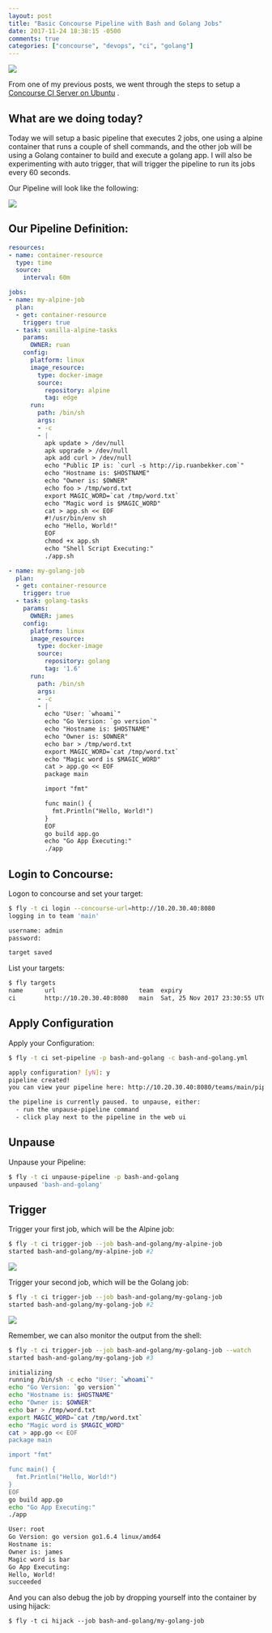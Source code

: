 ```yaml
---
layout: post
title: "Basic Concourse Pipeline with Bash and Golang Jobs"
date: 2017-11-24 18:38:15 -0500
comments: true
categories: ["concourse", "devops", "ci", "golang"] 
---
```


![](https://i.snag.gy/gzkdu9.jpg?nocache=1511644783495)

From one of my previous posts, we went through the steps to setup a [Concourse CI Server on Ubuntu](http://blog.ruanbekker.com/blog/2017/11/07/setup-a-concourse-ci-server-on-ubuntu-16/) .

## What are we doing today?

Today we will setup a basic pipeline that executes 2 jobs, one using a alpine container that runs a couple of shell commands, and the other job will be using a Golang container to build and execute a golang app. I will also be experimenting with auto trigger, that will trigger the pipeline to run its jobs every 60 seconds.

Our Pipeline will look like the following:

![](https://i.snag.gy/D0oO4M.jpg)

## Our Pipeline Definition:

```yml bash-and-golang.yml
resources:
- name: container-resource
  type: time
  source:
    interval: 60m

jobs:
- name: my-alpine-job
  plan:
  - get: container-resource
    trigger: true
  - task: vanilla-alpine-tasks
    params:
      OWNER: ruan
    config:
      platform: linux
      image_resource:
        type: docker-image
        source:
          repository: alpine
          tag: edge
      run:
        path: /bin/sh
        args:
        - -c
        - |
          apk update > /dev/null
          apk upgrade > /dev/null
          apk add curl > /dev/null
          echo "Public IP is: `curl -s http://ip.ruanbekker.com`"
          echo "Hostname is: $HOSTNAME"
          echo "Owner is: $OWNER"
          echo foo > /tmp/word.txt
          export MAGIC_WORD=`cat /tmp/word.txt`
          echo "Magic word is $MAGIC_WORD"
          cat > app.sh << EOF
          #!/usr/bin/env sh
          echo "Hello, World!"
          EOF
          chmod +x app.sh
          echo "Shell Script Executing:"
          ./app.sh

- name: my-golang-job
  plan:
  - get: container-resource
    trigger: true
  - task: golang-tasks
    params:
      OWNER: james
    config:
      platform: linux
      image_resource:
        type: docker-image
        source:
          repository: golang
          tag: '1.6'
      run:
        path: /bin/sh
        args:
        - -c
        - |
          echo "User: `whoami`"
          echo "Go Version: `go version`"
          echo "Hostname is: $HOSTNAME"
          echo "Owner is: $OWNER"
          echo bar > /tmp/word.txt
          export MAGIC_WORD=`cat /tmp/word.txt`
          echo "Magic word is $MAGIC_WORD"
          cat > app.go << EOF
          package main

          import "fmt"

          func main() {
            fmt.Println("Hello, World!")
          }
          EOF
          go build app.go
          echo "Go App Executing:"
          ./app
```

## Login to Concourse:

Logon to concourse and set your target:

```bash
$ fly -t ci login --concourse-url=http://10.20.30.40:8080
logging in to team 'main'

username: admin
password:

target saved
```

List your targets:

```bash
$ fly targets
name      url                       team  expiry
ci        http://10.20.30.40:8080   main  Sat, 25 Nov 2017 23:30:55 UTC
```

## Apply Configuration

Apply your Configuration:

```bash
$ fly -t ci set-pipeline -p bash-and-golang -c bash-and-golang.yml

apply configuration? [yN]: y
pipeline created!
you can view your pipeline here: http://10.20.30.40:8080/teams/main/pipelines/bash-and-golang

the pipeline is currently paused. to unpause, either:
  - run the unpause-pipeline command
  - click play next to the pipeline in the web ui
```

## Unpause

Unpause your Pipeline:

```bash
$ fly -t ci unpause-pipeline -p bash-and-golang
unpaused 'bash-and-golang'
```

## Trigger

Trigger your first job, which will be the Alpine job:

```bash
$ fly -t ci trigger-job --job bash-and-golang/my-alpine-job
started bash-and-golang/my-alpine-job #2
```

![](https://i.snag.gy/x7ksQO.jpg?nocache=1511567544851)

Trigger your second job, which will be the Golang job:

```bash
$ fly -t ci trigger-job --job bash-and-golang/my-golang-job
started bash-and-golang/my-golang-job #2
```

![](https://i.snag.gy/07nDiZ.jpg)

Remember, we can also monitor the output from the shell:

```bash
$ fly -t ci trigger-job --job bash-and-golang/my-golang-job --watch
started bash-and-golang/my-golang-job #3

initializing
running /bin/sh -c echo "User: `whoami`"
echo "Go Version: `go version`"
echo "Hostname is: $HOSTNAME"
echo "Owner is: $OWNER"
echo bar > /tmp/word.txt
export MAGIC_WORD=`cat /tmp/word.txt`
echo "Magic word is $MAGIC_WORD"
cat > app.go << EOF
package main

import "fmt"

func main() {
  fmt.Println("Hello, World!")
}
EOF
go build app.go
echo "Go App Executing:"
./app

User: root
Go Version: go version go1.6.4 linux/amd64
Hostname is:
Owner is: james
Magic word is bar
Go App Executing:
Hello, World!
succeeded
```

And you can also debug the job by dropping yourself into the container by using hijack:

```
$ fly -t ci hijack --job bash-and-golang/my-golang-job
```
